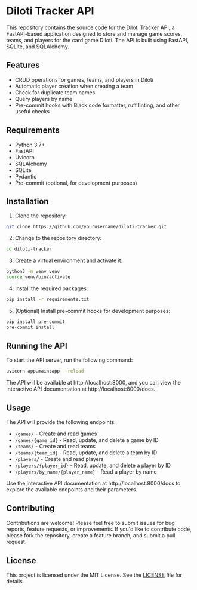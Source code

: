 # Diloti Tracker API

This repository contains the source code for the Diloti Tracker API, a FastAPI-based application designed to store and manage game scores, teams, and players for the card game Diloti. The API is built using FastAPI, SQLite, and SQLAlchemy.

## Features

- CRUD operations for games, teams, and players in Diloti
- Automatic player creation when creating a team
- Check for duplicate team names
- Query players by name
- Pre-commit hooks with Black code formatter, ruff linting, and other useful checks

## Requirements

- Python 3.7+
- FastAPI
- Uvicorn
- SQLAlchemy
- SQLite
- Pydantic
- Pre-commit (optional, for development purposes)

## Installation

1. Clone the repository:

``` bash
git clone https://github.com/yourusername/diloti-tracker.git
```

2. Change to the repository directory:

``` bash
cd diloti-tracker
```

3. Create a virtual environment and activate it:

``` bash
python3 -m venv venv
source venv/bin/activate
```

4. Install the required packages:

``` bash
pip install -r requirements.txt
```

5. (Optional) Install pre-commit hooks for development purposes:

``` bash
pip install pre-commit
pre-commit install
```


## Running the API

To start the API server, run the following command:

``` bash
uvicorn app.main:app --reload
```


The API will be available at http://localhost:8000, and you can view the interactive API documentation at http://localhost:8000/docs.

## Usage

The API will provide the following endpoints:

- `/games/` - Create and read games
- `/games/{game_id}` - Read, update, and delete a game by ID
- `/teams/` - Create and read teams
- `/teams/{team_id}` - Read, update, and delete a team by ID
- `/players/` - Create and read players
- `/players/{player_id}` - Read, update, and delete a player by ID
- `/players/by_name/{player_name}` - Read a player by name

Use the interactive API documentation at http://localhost:8000/docs to explore the available endpoints and their parameters.

## Contributing

Contributions are welcome! Please feel free to submit issues for bug reports, feature requests, or improvements. If you'd like to contribute code, please fork the repository, create a feature branch, and submit a pull request.

## License

This project is licensed under the MIT License. See the [LICENSE](LICENSE) file for details.
